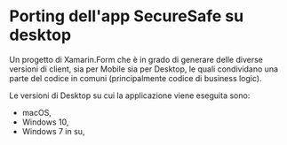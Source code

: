 # Porting dell'app SecureSafe su desktop

Un progetto di Xamarin.Form che è in grado di generare delle diverse versioni di client, sia per Mobile sia per Desktop, le quali condividano una parte del codice in comuni (principalmente codice di business logic).

Le versioni di Desktop su cui la applicazione viene eseguita sono:
* macOS,
* Windows 10,
* Windows 7 in su,

